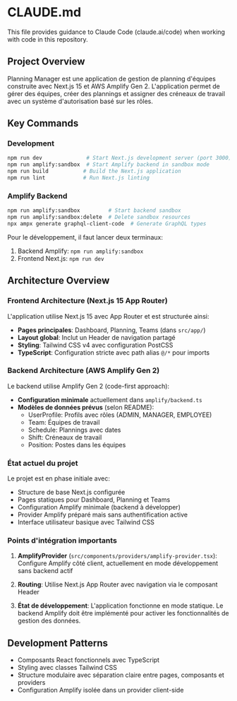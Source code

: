 # CLAUDE.md

This file provides guidance to Claude Code (claude.ai/code) when working with code in this repository.

## Project Overview

Planning Manager est une application de gestion de planning d'équipes construite avec Next.js 15 et AWS Amplify Gen 2.
L'application permet de gérer des équipes, créer des plannings et assigner des créneaux de travail avec un système
d'autorisation basé sur les rôles.

## Key Commands

### Development

```bash
npm run dev              # Start Next.js development server (port 3000)
npm run amplify:sandbox  # Start Amplify backend in sandbox mode
npm run build           # Build the Next.js application
npm run lint            # Run Next.js linting
```

### Amplify Backend

```bash
npm run amplify:sandbox         # Start backend sandbox
npm run amplify:sandbox:delete  # Delete sandbox resources
npx ampx generate graphql-client-code  # Generate GraphQL types
```

Pour le développement, il faut lancer deux terminaux:

1. Backend Amplify: `npm run amplify:sandbox`
2. Frontend Next.js: `npm run dev`

## Architecture Overview

### Frontend Architecture (Next.js 15 App Router)

L'application utilise Next.js 15 avec App Router et est structurée ainsi:

- **Pages principales**: Dashboard, Planning, Teams (dans `src/app/`)
- **Layout global**: Inclut un Header de navigation partagé
- **Styling**: Tailwind CSS v4 avec configuration PostCSS
- **TypeScript**: Configuration stricte avec path alias `@/*` pour imports

### Backend Architecture (AWS Amplify Gen 2)

Le backend utilise Amplify Gen 2 (code-first approach):

- **Configuration minimale** actuellement dans `amplify/backend.ts`
- **Modèles de données prévus** (selon README):
  - UserProfile: Profils avec rôles (ADMIN, MANAGER, EMPLOYEE)
  - Team: Équipes de travail
  - Schedule: Plannings avec dates
  - Shift: Créneaux de travail
  - Position: Postes dans les équipes

### État actuel du projet

Le projet est en phase initiale avec:

- Structure de base Next.js configurée
- Pages statiques pour Dashboard, Planning et Teams
- Configuration Amplify minimale (backend à développer)
- Provider Amplify préparé mais sans authentification active
- Interface utilisateur basique avec Tailwind CSS

### Points d'intégration importants

1. **AmplifyProvider** (`src/components/providers/amplify-provider.tsx`): Configure Amplify côté client, actuellement en
   mode développement sans backend actif

2. **Routing**: Utilise Next.js App Router avec navigation via le composant Header

3. **État de développement**: L'application fonctionne en mode statique. Le backend Amplify doit être implémenté pour
   activer les fonctionnalités de gestion des données.

## Development Patterns

- Composants React fonctionnels avec TypeScript
- Styling avec classes Tailwind CSS
- Structure modulaire avec séparation claire entre pages, composants et providers
- Configuration Amplify isolée dans un provider client-side
